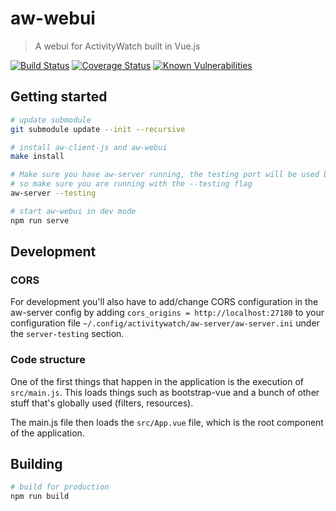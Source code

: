 # aw-webui

> A webui for ActivityWatch built in Vue.js

[![Build Status](https://github.com/ActivityWatch/aw-webui/workflows/Build/badge.svg)](https://github.com/ActivityWatch/aw-webui/actions)
[![Coverage Status](https://codecov.io/gh/ActivityWatch/aw-webui/branch/master/graph/badge.svg)](https://codecov.io/gh/ActivityWatch/aw-webui)
[![Known Vulnerabilities](https://snyk.io/test/github/ActivityWatch/aw-webui/badge.svg)](https://snyk.io/test/github/ActivityWatch/aw-webui)

## Getting started

```bash
# update submodule
git submodule update --init --recursive

# install aw-client-js and aw-webui
make install

# Make sure you have aw-server running, the testing port will be used by default
# so make sure you are running with the --testing flag
aw-server --testing

# start aw-webui in dev mode
npm run serve
```

## Development

### CORS

For development you'll also have to add/change CORS configuration in the
aw-server config by adding `cors_origins = http://localhost:27180` to your
configuration file `~/.config/activitywatch/aw-server/aw-server.ini` under the
`server-testing` section.

### Code structure

One of the first things that happen in the application is the execution of `src/main.js`. This loads things such as bootstrap-vue and a bunch of other stuff that's globally used (filters, resources).

The main.js file then loads the `src/App.vue` file, which is the root component of the application.

## Building

```bash
# build for production
npm run build
```
